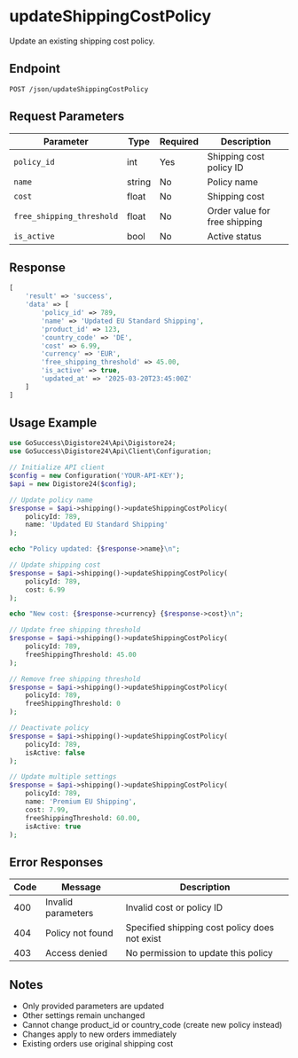 # updateShippingCostPolicy

Update an existing shipping cost policy.

## Endpoint

```
POST /json/updateShippingCostPolicy
```

## Request Parameters

| Parameter | Type | Required | Description |
|-----------|------|----------|-------------|
| `policy_id` | int | Yes | Shipping cost policy ID |
| `name` | string | No | Policy name |
| `cost` | float | No | Shipping cost |
| `free_shipping_threshold` | float | No | Order value for free shipping |
| `is_active` | bool | No | Active status |

## Response

```php
[
    'result' => 'success',
    'data' => [
        'policy_id' => 789,
        'name' => 'Updated EU Standard Shipping',
        'product_id' => 123,
        'country_code' => 'DE',
        'cost' => 6.99,
        'currency' => 'EUR',
        'free_shipping_threshold' => 45.00,
        'is_active' => true,
        'updated_at' => '2025-03-20T23:45:00Z'
    ]
]
```

## Usage Example

```php
use GoSuccess\Digistore24\Api\Digistore24;
use GoSuccess\Digistore24\Api\Client\Configuration;

// Initialize API client
$config = new Configuration('YOUR-API-KEY');
$api = new Digistore24($config);

// Update policy name
$response = $api->shipping()->updateShippingCostPolicy(
    policyId: 789,
    name: 'Updated EU Standard Shipping'
);

echo "Policy updated: {$response->name}\n";

// Update shipping cost
$response = $api->shipping()->updateShippingCostPolicy(
    policyId: 789,
    cost: 6.99
);

echo "New cost: {$response->currency} {$response->cost}\n";

// Update free shipping threshold
$response = $api->shipping()->updateShippingCostPolicy(
    policyId: 789,
    freeShippingThreshold: 45.00
);

// Remove free shipping threshold
$response = $api->shipping()->updateShippingCostPolicy(
    policyId: 789,
    freeShippingThreshold: 0
);

// Deactivate policy
$response = $api->shipping()->updateShippingCostPolicy(
    policyId: 789,
    isActive: false
);

// Update multiple settings
$response = $api->shipping()->updateShippingCostPolicy(
    policyId: 789,
    name: 'Premium EU Shipping',
    cost: 7.99,
    freeShippingThreshold: 60.00,
    isActive: true
);
```

## Error Responses

| Code | Message | Description |
|------|---------|-------------|
| 400 | Invalid parameters | Invalid cost or policy ID |
| 404 | Policy not found | Specified shipping cost policy does not exist |
| 403 | Access denied | No permission to update this policy |

## Notes

- Only provided parameters are updated
- Other settings remain unchanged
- Cannot change product_id or country_code (create new policy instead)
- Changes apply to new orders immediately
- Existing orders use original shipping cost
